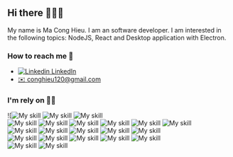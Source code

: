 ## Hi there 👋👋👋
My name is Ma Cong Hieu. I am an software developer. I am interested in the following topics: NodeJS, React and Desktop application with Electron.

### How to reach me 💬
- [![Linkedin](https://i.stack.imgur.com/gVE0j.png) LinkedIn](https://www.linkedin.com/in/hieumc/)
- <a href="mailto:webmaster@example.com">✉️ conghieu120@gmail.com</a>

### I'm rely on 👨‍💻
![<img src="](https://img.shields.io/badge/HTML5%20-%23E34F26.svg?style=for-the-badge&logo=html5&logoColor=white" alt="My skill"/>
<img src="https://img.shields.io/badge/CSS%20-%231572B6.svg?style=for-the-badge&logo=css3&logoColor=white" alt="My skill"/>
<img src="https://img.shields.io/badge/JavaScript%20-%23F7DF1E.svg?style=for-the-badge&logo=javascript&logoColor=black" alt="My skill"/>
<br>
<img src="https://img.shields.io/badge/Typescript%20-%23F7DF1E.svg?style=for-the-badge&logo=typescript&logoColor=blue" alt="My skill"/>
<img src="https://img.shields.io/badge/ReactJS%20-%23F7DF1E.svg?style=for-the-badge&logo=react&logoColor=blue" alt="My skill"/>
<img src="https://img.shields.io/badge/NodeJS%20-%23F7DF1E.svg?style=for-the-badge&logo=v8&logoColor=blue" alt="My skill"/>
<img src="https://img.shields.io/badge/KoaJS%20-%23F7DF1E.svg?style=for-the-badge&logo=koa&logoColor=black" alt="My skill"/>
<img src="https://img.shields.io/badge/Express%20-%23F7DF1E.svg?style=for-the-badge&logo=express&logoColor=black" alt="My skill"/>
<img src="https://img.shields.io/badge/Electron%20-%23F7DF1E.svg?style=for-the-badge&logo=electron&logoColor=black" alt="My skill"/>
<br>
<img src="https://img.shields.io/badge/sql%20-%23F7DF1E.svg?style=for-the-badge&logo=mysql&logoColor=green" alt="My skill"/>
<img src="https://img.shields.io/badge/docker%20-%23F7DF1E.svg?style=for-the-badge&logo=docker&logoColor=green" alt="My skill"/>
<img src="https://img.shields.io/badge/linux%20-%23F7DF1E.svg?style=for-the-badge&logo=linux&logoColor=green" alt="My skill"/>
<img src="https://img.shields.io/badge/Puppeteer%20-%23F7DF1E.svg?style=for-the-badge&logo=Puppeteer&logoColor=green" alt="My skill"/>
<img src="https://img.shields.io/badge/Playwright%20-%23F7DF1E.svg?style=for-the-badge&logo=Playwright&logoColor=green" alt="My skill"/>
<br>
<img src="https://img.shields.io/badge/Tailwind%20-%23F7DF1E.svg?style=for-the-badge&logo=tailwindcss&logoColor=green" alt="My skill"/>
<img src="](https://img.shields.io/badge/Bootstrap_CSS%20-%23F7DF1E.svg?style=for-the-badge&logo=bootstrap&logoColor=green" alt="My skill"/>
<img src="https://img.shields.io/badge/AntDesign%20-%23F7DF1E.svg?style=for-the-badge&logo=antdesign&logoColor=green" alt="My skill"/>
<img src="https://img.shields.io/badge/Material_UI%20-%23F7DF1E.svg?style=for-the-badge&logo=mui&logoColor=green" alt="My skill"/>
<img src="](https://img.shields.io/badge/Maintine_UI%20-%23F7DF1E.svg?style=for-the-badge&logo=mantine&logoColor=green" alt="My skill"/>
<br>
<img src="https://img.shields.io/badge/jira%20-%23F7DF1E.svg?style=for-the-badge&logo=jira&logoColor=green" alt="My skill"/>
<img src="https://img.shields.io/badge/trello%20-%23F7DF1E.svg?style=for-the-badge&logo=trello&logoColor=green" alt="My skill"/>